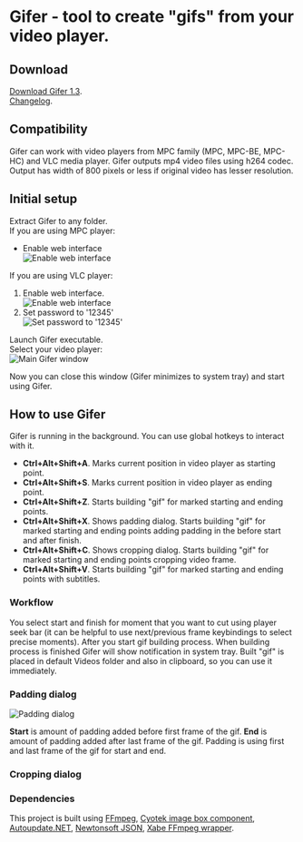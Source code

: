# Gifer - tool to create "gifs" from your video player.
## Download
[Download Gifer 1.3](https://katou.moe/gifer/gifer-1.3.zip).  
[Changelog](https://katou.moe/gifer/changelog.html).

## Compatibility
Gifer can work with video players from MPC family (MPC, MPC-BE, MPC-HC) and VLC media player.
Gifer outputs mp4 video files using h264 codec. Output has width of 800 pixels or less if original video has lesser resolution.

## Initial setup
Extract Gifer to any folder.  
If you are using MPC player:  
* Enable web interface  
![Enable web interface](https://katou.moe/gifer/img/mpc.png)

If you are using VLC player:  
1. Enable web interface.  
![Enable web interface](https://katou.moe/gifer/img/vlc1.png)
2. Set password to '12345'  
![Set password to '12345'](https://katou.moe/gifer/img/vlc2.png)

Launch Gifer executable.  
Select your video player:  
![Main Gifer window](https://katou.moe/gifer/img/gifer_main.png)

Now you can close this window (Gifer minimizes to system tray) and start using Gifer.

## How to use Gifer
Gifer is running in the background. You can use global hotkeys to interact with it.
* **Ctrl+Alt+Shift+A**. Marks current position in video player as starting point. 
* **Ctrl+Alt+Shift+S**. Marks current position in video player as ending point.
* **Ctrl+Alt+Shift+Z**. Starts building "gif" for marked starting and ending points. 
* **Ctrl+Alt+Shift+X**. Shows padding dialog. Starts building "gif" for marked starting and ending points adding padding in the before start and after finish. 
* **Ctrl+Alt+Shift+C**. Shows cropping dialog. Starts building "gif" for marked starting and ending points cropping video frame. 
* **Ctrl+Alt+Shift+V**. Starts building "gif" for marked starting and ending points with subtitles.  

### Workflow
You select start and finish for moment that you want to cut using player seek bar (it can be helpful to use next/previous frame keybindings to select precise moments). After you start gif building process. When building process is finished Gifer will show notification in system tray. Built "gif" is placed in default Videos folder and also in clipboard, so you can use it immediately. 

### Padding dialog
![Padding dialog](https://katou.moe/gifer/img/gifer_pad.png)

**Start** is amount of padding added before first frame of the gif. **End** is amount of padding added after last frame of the gif. Padding is using first and last frame of the gif for start and end.

### Cropping dialog

### Dependencies
This project is built using [FFmpeg](https://ffmpeg.org), [Cyotek image box component](cyotek.com/blog/tag/imagebox), [Autoupdate.NET](https://github.com/ravibpatel/AutoUpdater.NET), [Newtonsoft JSON](https://www.newtonsoft.com/json), [Xabe FFmpeg wrapper](https://xabe.net/product/xabe_ffmpeg/).

